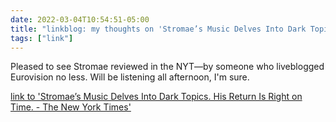 ```yaml
---
date: 2022-03-04T10:54:51-05:00
title: "linkblog: my thoughts on 'Stromae’s Music Delves Into Dark Topics. His Return Is Right on Time. - The New York Times'"
tags: ["link"]
---
```

Pleased to see Stromae reviewed in the NYT—by someone who liveblogged Eurovision no less. Will be listening all afternoon, I'm sure.
 
[link to 'Stromae’s Music Delves Into Dark Topics. His Return Is Right on Time. - The New York Times'](https://www.nytimes.com/2022/02/28/arts/music/stromae-multitude.html)
